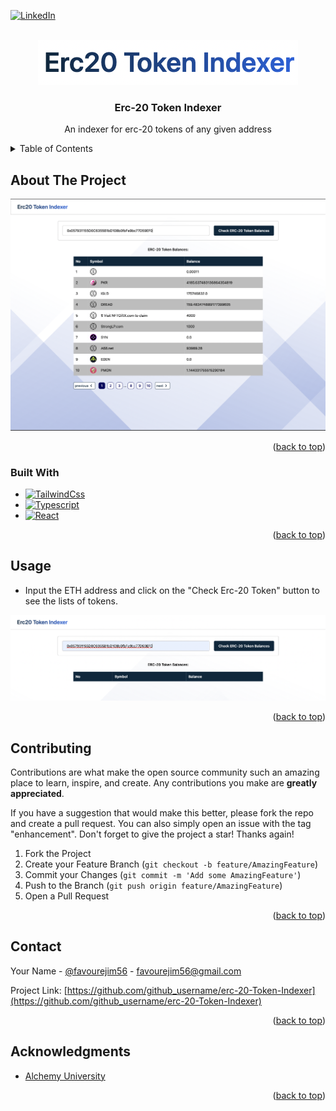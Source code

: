 <!-- Improved compatibility of back to top link: See: https://github.com/othneildrew/Best-README-Template/pull/73 -->
<a name="readme-top"></a>
<!--
*** Thanks for checking out the Best-README-Template. If you have a suggestion
*** that would make this better, please fork the repo and create a pull request
*** or simply open an issue with the tag "enhancement".
*** Don't forget to give the project a star!
*** Thanks again! Now go create something AMAZING! :D
-->



<!-- PROJECT SHIELDS -->
<!--
*** I'm using markdown "reference style" links for readability.
*** Reference links are enclosed in brackets [ ] instead of parentheses ( ).
*** See the bottom of this document for the declaration of the reference variables
*** for contributors-url, forks-url, etc. This is an optional, concise syntax you may use.
*** https://www.markdownguide.org/basic-syntax/#reference-style-links
-->

[![LinkedIn][linkedin-shield]][linkedin-url]



<!-- PROJECT LOGO -->
<br />
<div align="center">
  <a href="https://github.com/github_username/ejim11">
    <img src="/src/assets/logo.png" alt="Logo">
  </a>

<h3 align="center">Erc-20 Token Indexer</h3>

  <p align="center">
   An indexer for erc-20 tokens of any given address
</div>



<!-- TABLE OF CONTENTS -->
<details>
  <summary>Table of Contents</summary>
  <ol>
    <li>
      <a href="#about-the-project">About The Project</a>
      <ul>
        <li><a href="#built-with">Built With</a></li>
      </ul>
    </li>
    <li><a href="#usage">Usage</a></li>
    <li><a href="#contributing">Contributing</a></li>
    <li><a href="#contact">Contact</a></li>
    <li><a href="#acknowledgments">Acknowledgments</a></li>
  </ol>
</details>



<!-- ABOUT THE PROJECT -->
## About The Project

[![Product Name Screen Shot][product-screenshot]](https://erc-20-token-indexer-ev14.vercel.app/)


<p align="right">(<a href="#readme-top">back to top</a>)</p>



### Built With

* [![TailwindCss][TailwindCss]][TailwindCss-url]
* [![Typescript][Typescript]][Typescript-url]
* [![React][React.js]][React-url]


<p align="right">(<a href="#readme-top">back to top</a>)</p>



<!-- USAGE EXAMPLES -->
## Usage
- Input the ETH address and click on the "Check Erc-20 Token" button to see the lists of tokens.

[![Usage][usage]](./src/assets/usage.png)


<p align="right">(<a href="#readme-top">back to top</a>)</p>



<!-- CONTRIBUTING -->
## Contributing

Contributions are what make the open source community such an amazing place to learn, inspire, and create. Any contributions you make are **greatly appreciated**.

If you have a suggestion that would make this better, please fork the repo and create a pull request. You can also simply open an issue with the tag "enhancement".
Don't forget to give the project a star! Thanks again!

1. Fork the Project
2. Create your Feature Branch (`git checkout -b feature/AmazingFeature`)
3. Commit your Changes (`git commit -m 'Add some AmazingFeature'`)
4. Push to the Branch (`git push origin feature/AmazingFeature`)
5. Open a Pull Request

<p align="right">(<a href="#readme-top">back to top</a>)</p>


<!-- CONTACT -->
## Contact

Your Name - [@favourejim56](https://twitter.com/favourejim56) - favourejim56@gmail.com

Project Link: [https://github.com/github_username/erc-20-Token-Indexer](https://github.com/github_username/erc-20-Token-Indexer)

<p align="right">(<a href="#readme-top">back to top</a>)</p>



<!-- ACKNOWLEDGMENTS -->
## Acknowledgments

* [Alchemy University](https://university.alchemy.com)


<p align="right">(<a href="#readme-top">back to top</a>)</p>



<!-- MARKDOWN LINKS & IMAGES -->
<!-- https://www.markdownguide.org/basic-syntax/#reference-style-links -->

[linkedin-shield]: https://img.shields.io/badge/-LinkedIn-black.svg?style=for-the-badge&logo=linkedin&colorB=555
[linkedin-url]: https://linkedin.com/in/favour-ejim-a29967238
[product-screenshot]: ./src/assets/screenshot.png
[usage]: ./src/assets/usage.png
[React.js]: https://img.shields.io/badge/React-20232A?style=for-the-badge&logo=react&logoColor=61DAFB
[React-url]: https://reactjs.org/
[Typescript]: https://img.shields.io/badge/Typescript-35495E?style=for-the-badge&logo=typescript&logoColor=4FC08D
[Typescript-url]:https://www.typescriptlang.org/
[TailwindCss]: https://img.shields.io/badge/Tailwindcss-DD0031?style=for-the-badge&logo=tailwindcss&logoColor=white
[TailwindCss-url]: https://tailwindcss.com/

